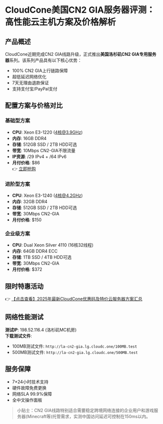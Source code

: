 # CloudCone美国CN2 GIA服务器评测：高性能云主机方案及价格解析

## 产品概述
CloudCone近期完成CN2 GIA线路升级，正式推出**美国洛杉矶CN2 GIA专用服务器**系列。该系列产品具有以下核心优势：
- 100% CN2 GIA上行链路保障
- 超低延迟网络优化
- 7天无理由退款保证
- 支持支付宝/PayPal支付

## 配置方案与价格对比
### 基础型方案
- **CPU**: Xeon E3-1220 (4核@3.9GHz)
- **内存**: 16GB DDR4
- **存储**: 512GB SSD / 2TB HDD可选
- **带宽**: 10Mbps CN2-GIA不限流量
- **IP资源**: /29 IPv4 + /64 IPv6
- **月付价格**: $86  
👉 [立即抢购](https://bit.ly/Cloudcone)

### 进阶型方案
- **CPU**: Xeon E3-1240 (4核@4.2GHz)
- **内存**: 32GB DDR4
- **存储**: 512GB SSD / 2TB HDD可选
- **带宽**: 30Mbps CN2-GIA
- **月付价格**: $150

### 企业级方案
- **CPU**: Dual Xeon Silver 4110 (16核32线程)
- **内存**: 64GB DDR4 ECC
- **存储**: 1TB SSD / 4TB HDD可选
- **带宽**: 30Mbps CN2-GIA
- **月付价格**: $372

## 限时特惠活动
👉 [【点击查看】2025年最新CloudCone优惠码及特价云服务器方案汇总](https://bit.ly/Cloudcone)

## 网络性能测试
**测试IP**: 198.52.116.4 (洛杉矶MC机房)  
**下载测试文件**:
- 100MB测试文件: `http://la-cn2-gia.lg.cloudc.one/100MB.test`
- 500MB测试文件: `http://la-cn2-gia.lg.cloudc.one/500MB.test`

## 服务保障
- 7×24小时技术支持
- 硬件故障免费更换
- 网络SLA 99.9%保障
- 全中文操作面板

> 小贴士：CN2 GIA线路特别适合需要稳定跨境网络连接的企业用户和游戏服务器(Minecraft等)托管需求，实测中国访问延迟可控制在150ms以内。